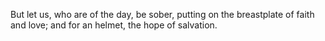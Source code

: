 But let us, who are of the day, be sober, putting on the breastplate of faith and love; and for an helmet, the hope of salvation.
